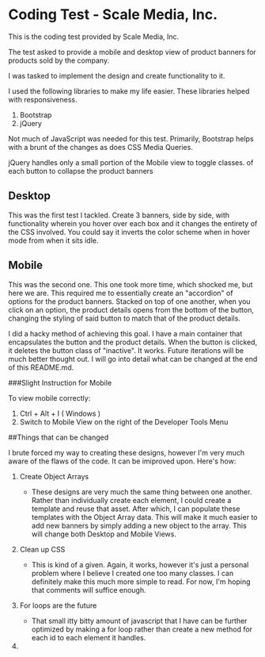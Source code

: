 # Coding Test - Scale Media, Inc.

This is the coding test provided by Scale Media, Inc. 

The test asked to provide a mobile and desktop view of product banners for products sold by the company. 

I was tasked to implement the design and create functionality to it.

I used the following libraries to make my life easier. These libraries helped with responsiveness.

1. Bootstrap
2. jQuery

Not much of JavaScript was needed for this test. Primarily, Bootstrap helps with a brunt of the changes as does CSS Media Queries.

jQuery handles only a small portion of the Mobile view to toggle classes. of each button to collapse the product banners 

## Desktop

This was the first test I tackled. 
Create 3 banners, side by side, with functionality wherein you hover over each box and it changes the entirety of the CSS involved. You could say it inverts the color scheme when in hover mode from when it sits idle.

## Mobile

This was the second one. This one took more time, which shocked me, but here we are. This required me to essentially create an "accordion" of options for the product banners. Stacked on top of one another, when you click on an option, the product details opens from the bottom of the button, changing the styling of said button to match that of the product details. 

I did a hacky method of achieving this goal. I have a main container that encapsulates the button and the product details. When the button is clicked, it deletes the button class of "inactive". It works. Future iterations will be much better thought out. I will go into detail what can be changed at the end of this README.md.

###Slight Instruction for Mobile

To view mobile correctly:

1. Ctrl + Alt + I ( Windows ) 
2. Switch to Mobile View on the right of the Developer Tools Menu




##Things that can be changed

I brute forced my way to creating these designs, however I'm very much aware of the flaws of the code. It can be imiproved upon. Here's how: 

1. Create Object Arrays
    * These designs are very much the same thing between one another. Rather than individually create each element, I could create a template and reuse that asset. After which, I can populate these templates with the Object Array data. This will make it much easier to add new banners by simply adding a new object to the array. This will change both Desktop and Mobile Views.

2. Clean up CSS
    * This is kind of a given. Again, it works, however it's just a personal problem where I believe I created one too many classes. I can definitely make this much more simple to read. For now, I'm hoping that comments will suffice enough. 

3. For loops are the future
    * That small itty bitty amount of javascript that I have can be further optimized by making a for loop rather than create a new method for each id to each element it handles.

4. 












